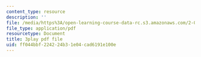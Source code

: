 ```yaml
---
content_type: resource
description: ''
file: /media/https%3A/open-learning-course-data-rc.s3.amazonaws.com/2-003sc-engineering-dynamics-fall-2011/ff044bbf224224b31e04cad6191e100e_cd8lDtAtJbE.pdf
file_type: application/pdf
resourcetype: Document
title: 3play pdf file
uid: ff044bbf-2242-24b3-1e04-cad6191e100e
---
```

